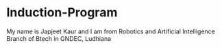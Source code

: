 # Induction-Program
My name is Japjeet Kaur and I am from Robotics and Artificial Intelligence Branch of Btech in GNDEC, Ludhiana
